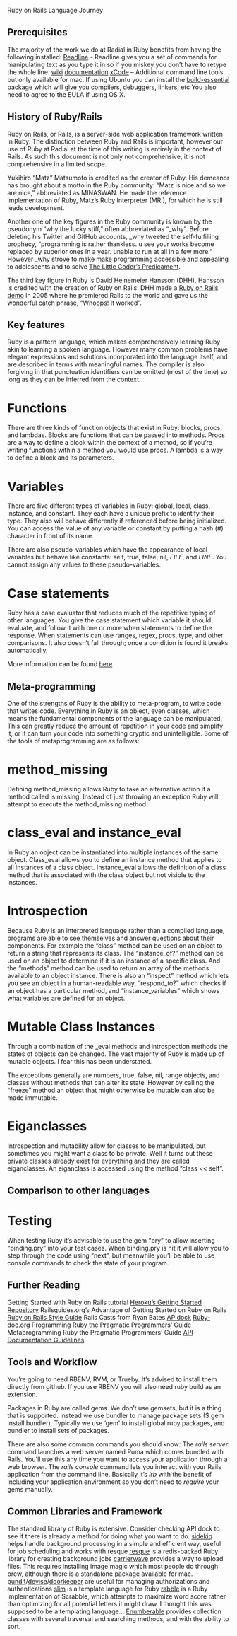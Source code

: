 Ruby on Rails Language Journey

## Prerequisites

The majority of the work we do at Radial in Ruby benefits from having the following installed:
[Readline](https://ftp.gnu.org/gnu/readline/) - Readline gives you a set of commands for manipulating text as you type it in so if you miskey you don’t have to retype the whole line. 
[wiki](https://en.wikipedia.org/wiki/GNU_Readline) [documentation](https://www.gnu.org/software/bash/manual/bash.html#Readline-Interaction)
[xCode](http://docs.railsbridge.org/installfest/install_xcode_command_line_tools) – Additional command line tools but only available for mac. If using Ubuntu you can install the [build-essential](https://packages.ubuntu.com/xenial/build-essential) package which will give you compilers, debuggers, linkers, etc
You also need to agree to the EULA if using OS X.

## History of Ruby/Rails

Ruby on Rails, or Rails, is a server-side web application framework written in Ruby. The distinction between Ruby and Rails is important, however our use of Ruby at Radial at the time of this writing is entirely in the context of Rails. As such this document is not only not comprehensive, it is not comprehensive in a limited scope.

Yukihiro “Matz” Matsumoto is credited as the creator of Ruby. His demeanor has brought about a motto in the Ruby community: “Matz is nice and so we are nice,” abbreviated as MINASWAN. He made the reference implementation of Ruby, Matz’s Ruby Interpreter (MRI), for which he is still leads development.

Another one of the key figures in the Ruby community is known by the pseudonym “why the lucky stiff,” often abbreviated as “_why”. Before deleting his Twitter and GitHub accounts, _why tweeted the self-fulfilling prophecy, “programming is rather thankless. u see your works become replaced by superior ones in a year. unable to run at all in a few more.” However _why strove to make make programming accessible and appealing to adolescents and to solve [The Little Coder’s Predicament](https://github.com/hacketyhack/hacketyhack/wiki/The-Little-Coder's-Predicament).

The third key figure in Ruby is David Heinemeier Hansson (DHH). Hansson is credited with the creation of Ruby on Rails. DHH made a [Ruby on Rails demo](https://www.youtube.com/watch?v=Gzj723LkRJY) in 2005 where he premiered Rails to the world and gave us the wonderful catch phrase, “Whoops! It worked”.

## Key features

Ruby is a pattern language, which makes comprehensively learning Ruby akin to learning a spoken language. However many common problems have elegant expressions and solutions incorporated into the language itself, and are described in terms with meaningful names. The compiler is also forgiving in that punctuation identifiers can be omitted (most of the time) so long as they can be inferred from the context.

# Functions
There are three kinds of function objects that exist in Ruby: blocks, procs, and lambdas. Blocks are functions that can be passed into methods. Procs are a way to define a block within the context of a method, so if you’re writing functions within a method you would use procs. A lambda is a way to define a block and its parameters.

# Variables
There are five different types of variables in Ruby: global, local, class, instance, and constant. They each have a unique prefix to identify their type. They also will behave differently if referenced before being initialized. You can access the value of any variable or constant by putting a hash (#) character in front of its name.


There are also pseudo-variables which have the appearance of local variables but behave like constants: self, true, false, nil, _FILE_, and _LINE_. You cannot assign any values to these pseudo-variables.

# Case statements
Ruby has a case evaluator that reduces much of the repetitive typing of other languages. You give the case statement which variable it should evaluate, and follow it with one or more when statements to define the response. When statements can use ranges, regex, procs, type, and other comparisons. It also doesn’t fall through; once a condition is found it breaks automatically.

More information can be found [here](https://www.rubyguides.com/2015/10/ruby-case/)

## Meta-programming
One of the strengths of Ruby is the ability to meta-program, to write code that writes code. Everything in Ruby is an object, even classes, which means the fundamental components of the language can be manipulated. This can greatly reduce the amount of repetition in your code and simplify it, or it can turn your code into something cryptic and unintelligible. Some of the tools of metaprogramming are as follows:

# method_missing
Defining method_missing allows Ruby to take an alternative action if a method called is missing. Instead of just throwing an exception Ruby will attempt to execute the method_missing method.

# class_eval and instance_eval
In Ruby an object can be instantiated into multiple instances of the same object. Class_eval allows you to define an instance method that applies to all instances of a class object. Instance_eval allows the definition of a class method that is associated with the class object but not visible to the instances.

# Introspection
Because Ruby is an interpreted language rather than a compiled language, programs are able to see themselves and answer questions about their components. For example the “class” method can be used on an object to return a string that represents its class. The “instance_of?” method can be used on an object to determine if it is an instance of a specific class. And the “methods” method can be used to return an array of the methods available to an object instance. There is also an “inspect” method which lets you see an object in a human-readable way, “respond_to?” which checks if an object has a particular method, and “instance_variables” which shows what variables are defined for an object.

# Mutable Class Instances
Through a combination of the _eval methods and introspection methods the states of objects can be changed. The vast majority of Ruby is made up of mutable objects. I fear this has been understated.

The exceptions generally are numbers, true, false, nil, range objects, and classes without methods that can alter its state. However by calling the “freeze” method an object that might otherwise be mutable can also be made immutable.

# Eiganclasses

Introspection and mutability allow for classes to be manipulated, but sometimes you might want a class to be private. Well it turns out these private classes already exist for everything and they are called eiganclasses. An eiganclass is accessed using the method “class << self”. 

## Comparison to other languages

# Testing

When testing Ruby it’s advisable to use the gem “pry” to allow inserting “binding.pry” into your test cases. When binding.pry is hit it will allow you to step through the code using “next”, but meanwhile you’ll be able to use console commands to check the state of your program.

## Further Reading

Getting Started with Ruby on Rails tutorial
[Heroku’s Getting Started Repository](https://devcenter.heroku.com/articles/getting-started-with-ruby)
Railsguides.org’s Advantage of Getting Started on Ruby on Rails
[Ruby on Rails Style Guide](https://github.com/rubocop-hq/rails-style-guide)
Rails Casts from Ryan Bates
[APIdock](https://apidock.com/ruby)
[Ruby-doc.org](https://ruby-doc.org/)
Programming Ruby the Pragmatic Programmers’ Guide
Metaprogramming Ruby the Pragmatic Programmers’ Guide
[API Documentation Guidelines](https://guides.rubyonrails.org/api_documentation_guidelines.html)

## Tools and Workflow

You’re going to need RBENV, RVM, or Trueby. It’s advised to install them directly from github. If you use RBENV you will also need ruby build as an extension.

Packages in Ruby are called gems. We don’t use gemsets, but it is a thing that is supported. Instead we use bundler to manage package sets ($ gem install bundler). Typically we use ‘gem’ to install global ruby packages, and bundler to install sets of packages.

There are also some common commands you should know:
The _rails server_ command launches a web server named Puma which comes bundled with Rails. You'll use this any time you want to access your application through a web browser.
The _rails console_ command lets you interact with your Rails application from the command line. Basically it’s _irb_ with the benefit of including your application environment so you don’t need to _require_ your gems manually.

## Common Libraries and Framework

The standard library of Ruby is extensive. Consider checking API dock to see if there is already a method for doing what you want to do.
[sidekiq](https://github.com/mperham/sidekiq) helps handle background processing in a simple and efficient way, useful for job scheduling and works with resque
[resque](https://github.com/resque/resque) is a redis-backed Ruby library for creating background jobs
[carrierwave](https://github.com/carrierwaveuploader/carrierwave) provides a way to upload files. This requires installing image magic which most people do through brew, although there is a standalone package available for mac.
[pundit](https://github.com/varvet/pundit)/[devise](https://github.com/plataformatec/devise)/[doorkeeper](https://github.com/doorkeeper-gem/doorkeeper) are useful for managing authorizations and authentications
[slim](https://github.com/slim-template/slim) is a template language for Ruby
[rabble](https://github.com/ewiener/rabble) is a Ruby implementation of Scrabble, which attempts to maximize word score rather than optimizing for all potential letters it might draw. I thought this was supposed to be a templating language…
[Enumberable](https://ruby-doc.org/core-2.5.3/Enumerable.html) provides collection classes with several traversal and searching methods, and with the ability to sort.
